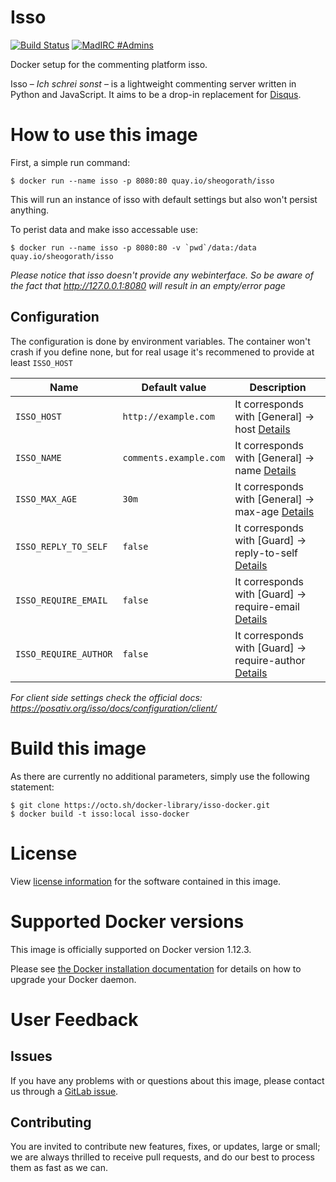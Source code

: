 Isso
===

[![Build Status](https://travis-ci.org/SISheogorath/isso-docker.svg?branch=master)](https://travis-ci.org/SISheogorath/isso-docker)
[![MadIRC #Admins](https://img.shields.io/badge/MadIRC-%23Admins-green.svg)](https://webclient.madirc.net/?join=%23Admins)

Docker setup for the commenting platform isso.

Isso – *Ich schrei sonst* – is a lightweight commenting server written in
Python and JavaScript. It aims to be a drop-in replacement for
[Disqus](http://disqus.com).

# How to use this image

First, a simple run command:

```console
$ docker run --name isso -p 8080:80 quay.io/sheogorath/isso
```

This will run an instance of isso with default settings but also won't persist anything.

To perist data and make isso accessable use:

```console
$ docker run --name isso -p 8080:80 -v `pwd`/data:/data quay.io/sheogorath/isso
```

*Please notice that isso doesn't provide any webinterface. So be aware of the fact that http://127.0.0.1:8080 will result in an empty/error page*

## Configuration

The configuration is done by environment variables. The container won't crash if you define none, but for real usage it's recommened to provide at least `ISSO_HOST`

|Name|Default value|Description|
|----|-------------|-----------|
|`ISSO_HOST`|`http://example.com`|It corresponds with [General] -> host [Details](https://posativ.org/isso/docs/configuration/server/#general)|
|`ISSO_NAME`|`comments.example.com`|It corresponds with [General] -> name [Details](https://posativ.org/isso/docs/configuration/server/#general)|
|`ISSO_MAX_AGE`|`30m`|It corresponds with [General] -> max-age [Details](https://posativ.org/isso/docs/configuration/server/#general)|
|`ISSO_REPLY_TO_SELF`|`false`|It corresponds with [Guard] -> reply-to-self [Details](https://posativ.org/isso/docs/configuration/server/#guard)|
|`ISSO_REQUIRE_EMAIL`|`false`|It corresponds with [Guard] -> require-email [Details](https://posativ.org/isso/docs/configuration/server/#guard)|
|`ISSO_REQUIRE_AUTHOR`|`false`|It corresponds with [Guard] -> require-author [Details](https://posativ.org/isso/docs/configuration/server/#guard)|

*For client side settings check the official docs: https://posativ.org/isso/docs/configuration/client/*

# Build this image

As there are currently no additional parameters, simply use the following statement:

```console
$ git clone https://octo.sh/docker-library/isso-docker.git
$ docker build -t isso:local isso-docker
```

# License

View [license information](https://github.com/posativ/isso/) for the software contained in this image.

# Supported Docker versions

This image is officially supported on Docker version 1.12.3.

Please see [the Docker installation documentation](https://docs.docker.com/installation/) for details on how to upgrade your Docker daemon.

# User Feedback

## Issues

If you have any problems with or questions about this image, please contact us through a [GitLab issue](https://octo.sh/docker-library/isso-docker/issues).

## Contributing

You are invited to contribute new features, fixes, or updates, large or small; we are always thrilled to receive pull requests, and do our best to process them as fast as we can.

